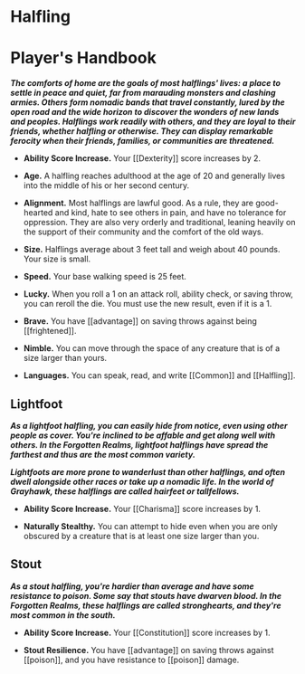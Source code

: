 # Halfling

# Player's Handbook

_**The comforts of home are the goals of most halflings' lives: a place to settle in peace and quiet, far from marauding monsters and clashing armies. Others form nomadic bands that travel constantly, lured by the open road and the wide horizon to discover the wonders of new lands and peoples. Halflings work readily with others, and they are loyal to their friends, whether halfling or otherwise. They can display remarkable ferocity when their friends, families, or communities are threatened.**_

- **Ability Score Increase.** Your [[Dexterity]] score increases by 2.

- **Age.** A halfling reaches adulthood at the age of 20 and generally lives into the middle of his or her second century.

- **Alignment.** Most halflings are lawful good. As a rule, they are good-hearted and kind, hate to see others in pain, and have no tolerance for oppression. They are also very orderly and traditional, leaning heavily on the support of their community and the comfort of the old ways.

- **Size.** Halflings average about 3 feet tall and weigh about 40 pounds. Your size is small.

- **Speed.** Your base walking speed is 25 feet.

- **Lucky.** When you roll a 1 on an attack roll, ability check, or saving throw, you can reroll the die. You must use the new result, even if it is a 1.

- **Brave.** You have [[advantage]] on saving throws against being [[frightened]].

- **Nimble.** You can move through the space of any creature that is of a size larger than yours.

- **Languages.** You can speak, read, and write [[Common]] and [[Halfling]].

## Lightfoot

**_As a lightfoot halfling, you can easily hide from notice, even using other people as cover. You're inclined to be affable and get along well with others. In the Forgotten Realms, lightfoot halflings have spread the farthest and thus are the most common variety._**

**_Lightfoots are more prone to wanderlust than other halflings, and often dwell alongside other races or take up a nomadic life. In the world of Grayhawk, these halflings are called hairfeet or tallfellows._**

- **Ability Score Increase.** Your [[Charisma]] score increases by 1.

- **Naturally Stealthy.** You can attempt to hide even when you are only obscured by a creature that is at least one size larger than you.

## Stout

**_As a stout halfling, you're hardier than average and have some resistance to poison. Some say that stouts have dwarven blood. In the Forgotten Realms, these halflings are called stronghearts, and they're most common in the south._**

- **Ability Score Increase.** Your [[Constitution]] score increases by 1.

- **Stout Resilience.** You have [[advantage]] on saving throws against [[poison]], and you have resistance to [[poison]] damage.